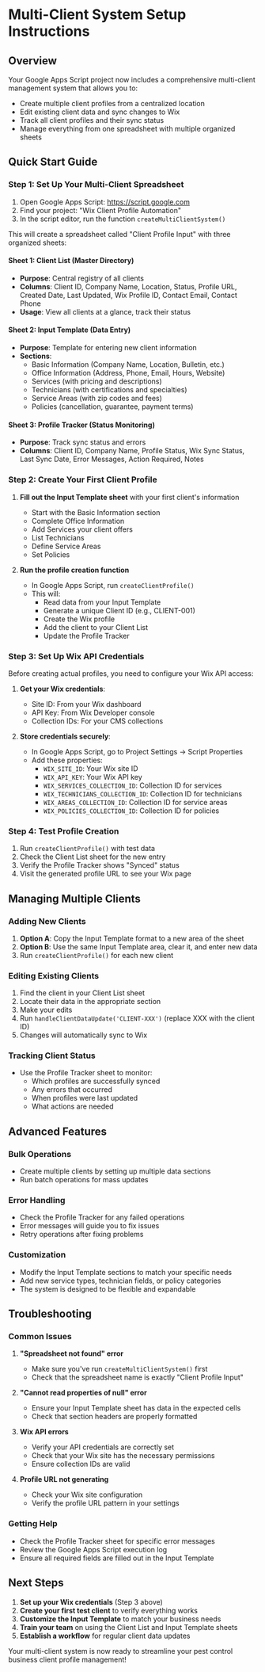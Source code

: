 # Multi-Client System Setup Instructions

## Overview
Your Google Apps Script project now includes a comprehensive multi-client management system that allows you to:
- Create multiple client profiles from a centralized location
- Edit existing client data and sync changes to Wix
- Track all client profiles and their sync status
- Manage everything from one spreadsheet with multiple organized sheets

## Quick Start Guide

### Step 1: Set Up Your Multi-Client Spreadsheet

1. Open Google Apps Script: https://script.google.com
2. Find your project: "Wix Client Profile Automation"
3. In the script editor, run the function `createMultiClientSystem()`

This will create a spreadsheet called "Client Profile Input" with three organized sheets:

#### Sheet 1: Client List (Master Directory)
- **Purpose**: Central registry of all clients
- **Columns**: Client ID, Company Name, Location, Status, Profile URL, Created Date, Last Updated, Wix Profile ID, Contact Email, Contact Phone
- **Usage**: View all clients at a glance, track their status

#### Sheet 2: Input Template (Data Entry)
- **Purpose**: Template for entering new client information
- **Sections**: 
  - Basic Information (Company Name, Location, Bulletin, etc.)
  - Office Information (Address, Phone, Email, Hours, Website)
  - Services (with pricing and descriptions)
  - Technicians (with certifications and specialties)
  - Service Areas (with zip codes and fees)
  - Policies (cancellation, guarantee, payment terms)

#### Sheet 3: Profile Tracker (Status Monitoring)
- **Purpose**: Track sync status and errors
- **Columns**: Client ID, Company Name, Profile Status, Wix Sync Status, Last Sync Date, Error Messages, Action Required, Notes

### Step 2: Create Your First Client Profile

1. **Fill out the Input Template sheet** with your first client's information
   - Start with the Basic Information section
   - Complete Office Information
   - Add Services your client offers
   - List Technicians
   - Define Service Areas
   - Set Policies

2. **Run the profile creation function**
   - In Google Apps Script, run `createClientProfile()`
   - This will:
     - Read data from your Input Template
     - Generate a unique Client ID (e.g., CLIENT-001)
     - Create the Wix profile
     - Add the client to your Client List
     - Update the Profile Tracker

### Step 3: Set Up Wix API Credentials

Before creating actual profiles, you need to configure your Wix API access:

1. **Get your Wix credentials**:
   - Site ID: From your Wix dashboard
   - API Key: From Wix Developer console
   - Collection IDs: For your CMS collections

2. **Store credentials securely**:
   - In Google Apps Script, go to Project Settings → Script Properties
   - Add these properties:
     - `WIX_SITE_ID`: Your Wix site ID
     - `WIX_API_KEY`: Your Wix API key
     - `WIX_SERVICES_COLLECTION_ID`: Collection ID for services
     - `WIX_TECHNICIANS_COLLECTION_ID`: Collection ID for technicians
     - `WIX_AREAS_COLLECTION_ID`: Collection ID for service areas
     - `WIX_POLICIES_COLLECTION_ID`: Collection ID for policies

### Step 4: Test Profile Creation

1. Run `createClientProfile()` with test data
2. Check the Client List sheet for the new entry
3. Verify the Profile Tracker shows "Synced" status
4. Visit the generated profile URL to see your Wix page

## Managing Multiple Clients

### Adding New Clients
1. **Option A**: Copy the Input Template format to a new area of the sheet
2. **Option B**: Use the same Input Template area, clear it, and enter new data
3. Run `createClientProfile()` for each new client

### Editing Existing Clients
1. Find the client in your Client List sheet
2. Locate their data in the appropriate section
3. Make your edits
4. Run `handleClientDataUpdate('CLIENT-XXX')` (replace XXX with the client ID)
5. Changes will automatically sync to Wix

### Tracking Client Status
- Use the Profile Tracker sheet to monitor:
  - Which profiles are successfully synced
  - Any errors that occurred
  - When profiles were last updated
  - What actions are needed

## Advanced Features

### Bulk Operations
- Create multiple clients by setting up multiple data sections
- Run batch operations for mass updates

### Error Handling
- Check the Profile Tracker for any failed operations
- Error messages will guide you to fix issues
- Retry operations after fixing problems

### Customization
- Modify the Input Template sections to match your specific needs
- Add new service types, technician fields, or policy categories
- The system is designed to be flexible and expandable

## Troubleshooting

### Common Issues

1. **"Spreadsheet not found" error**
   - Make sure you've run `createMultiClientSystem()` first
   - Check that the spreadsheet name is exactly "Client Profile Input"

2. **"Cannot read properties of null" error**
   - Ensure your Input Template sheet has data in the expected cells
   - Check that section headers are properly formatted

3. **Wix API errors**
   - Verify your API credentials are correctly set
   - Check that your Wix site has the necessary permissions
   - Ensure collection IDs are valid

4. **Profile URL not generating**
   - Check your Wix site configuration
   - Verify the profile URL pattern in your settings

### Getting Help
- Check the Profile Tracker sheet for specific error messages
- Review the Google Apps Script execution log
- Ensure all required fields are filled out in the Input Template

## Next Steps

1. **Set up your Wix credentials** (Step 3 above)
2. **Create your first test client** to verify everything works
3. **Customize the Input Template** to match your business needs
4. **Train your team** on using the Client List and Input Template sheets
5. **Establish a workflow** for regular client data updates

Your multi-client system is now ready to streamline your pest control business client profile management!
